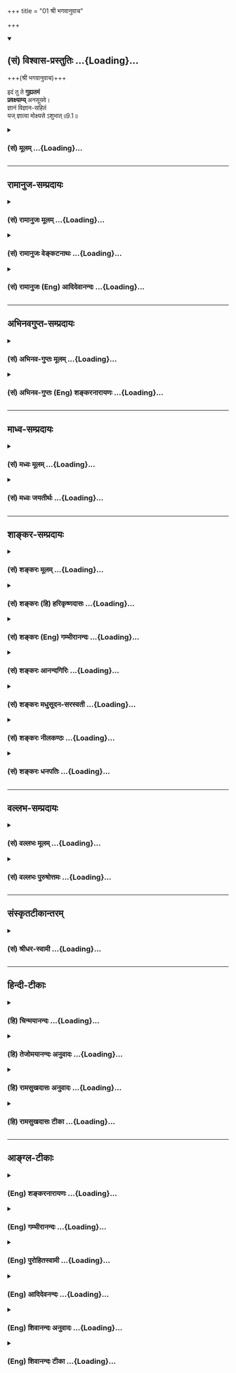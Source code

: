 +++
title = "01 श्री भगवानुवाच"

+++
<div class="js_include" newlevelforh1="2" title="(सं) विश्वास-प्रस्तुतिः" unfilled url="/purANam_vaiShNavam/mahAbhAratam/06-bhIShma-parva/03-bhagavad-gItA-parva/saMskRtam/vishvAsa-prastutiH/09_rAja-vidyA-rAja-guhy/01_shrI_bhagavAnuvAc.md">
<details open><summary><h2>(सं) विश्वास-प्रस्तुतिः ...{Loading}...</h2></summary>

+++(श्री भगवानुवाच)+++

इदं तु ते **गुह्यतमं**  
**प्रवक्ष्याम्य्** अनसूयवे।  
ज्ञानं विज्ञान-सहितं  
यज् ज्ञात्वा मोक्ष्यसे ऽशुभात्॥9.1॥
</details>
</div>
<div class="js_include collapsed" newlevelforh1="3" title="(सं) मूलम्" unfilled url="/purANam_vaiShNavam/mahAbhAratam/06-bhIShma-parva/03-bhagavad-gItA-parva/saMskRtam/mUlam/09_rAja-vidyA-rAja-guhy/01_shrI_bhagavAnuvAc.md">
<details><summary><h3>(सं) मूलम् ...{Loading}...</h3></summary>

श्री भगवानुवाच  
इदं तु ते गुह्यतमं प्रवक्ष्याम्यनसूयवे।  
ज्ञानं विज्ञानसहितं यज्ज्ञात्वा मोक्ष्यसेऽशुभात्।।9.1।।
</details>
</div>


_________________
## रामानुज-सम्प्रदायः
<div class="js_include collapsed" newlevelforh1="3" title="(सं) रामानुजः मूलम्" unfilled url="/purANam_vaiShNavam/mahAbhAratam/06-bhIShma-parva/03-bhagavad-gItA-parva/saMskRtam/rAmAnujaH/mUlam/09_rAja-vidyA-rAja-guhy/01_shrI_bhagavAnuvAc.md">
<details><summary><h3>(सं) रामानुजः मूलम् ...{Loading}...</h3></summary>


उपासकभेदनिबन्धना विशेषाः प्रतिपादिताः । इदानीम् उपास्यस्य परमपुरुषस्य माहात्म्यम्, ज्ञानिनां विशेषं च विशोध्य भक्तिरूपस्योपासनस्य स्वरूपम् उच्यते ।  

।।9.1।। श्री भगवानुवाच -- **इदं तु ते गुह्यतमं** भक्तिरूपम् उपासनाख्यं
ज्ञानं विज्ञानसहितम् उपासनगतिविशेषज्ञानसहितम् **अनसूयवे ते
प्रवक्ष्यामि।** मद्विषयं सकलेतरविसजातीयम् अपरिमितप्रकारं माहात्म्यं
श्रुत्वा एवम् एव संभवति इति मन्वानाय ते प्रवक्ष्यामि इत्यर्थः। यद्
ज्ञानम् अनुष्ठानपर्यन्तं **ज्ञात्वा** मत्प्राप्तिविरोधिनः सर्वस्माद्
**अशुभात्** **मोक्ष्यसे।**

</details>
</div>
<div class="js_include collapsed" newlevelforh1="3" title="(सं) रामानुजः वेङ्कटनाथः" unfilled url="/purANam_vaiShNavam/mahAbhAratam/06-bhIShma-parva/03-bhagavad-gItA-parva/saMskRtam/rAmAnujaH/venkaTanAthaH/09_rAja-vidyA-rAja-guhy/01_shrI_bhagavAnuvAc.md">
<details><summary><h3>(सं) रामानुजः वेङ्कटनाथः ...{Loading}...</h3></summary>

  
  
।।9.1।। स्वमाहात्म्यं मनुष्यत्वे परत्वं च महात्मनाम्। विशेषो नवमे योगो
भक्तिरूपः प्रकीर्तितः \[गी.सं.13\] इति सङ्ग्रहश्लोकमपि
व्याकुर्वंस्तदनुसारेणाष्टमनवमयोः सङ्गतिं च दर्शयति -- उपासकेत्यादिना।
विशेषाः ज्ञातव्योपादेयभेदाः। परमपुरुषमाहात्म्यस्य ज्ञानिनां विशेषस्य च
प्रागेव प्रकृतत्वात्तत्प्रभावविशोधनमत्रोपासनतत्फलानुप्रविष्टतया क्रियते
अध्यायप्रधानार्थस्तूपासनस्वरूपनिष्कर्षप्रधानार्थत्वेन
इत्यभिप्रायेणविशोध्येति विच्छिद्य;भक्तिरूपस्येत्यादि पृथगुक्तम्।
भजनोपासनशब्दयोरस्मिन्नेवाध्याये प्रकरणान्तरेषु च समानविषयतयैव
प्रयोगवशाच्छ्रुतिसिद्धोपासनस्यैवात्र भक्तिशब्देन विशेषणं
कृतमित्यभिप्रायेणभक्तिरूपस्योपासनस्येत्युक्तम्। अत्रइदं तु ते गुह्यतमम्
इति ज्ञानस्योपक्रान्तत्वात्;मन्मना भव \[9।34\] इति चोपसंह्रियमाणत्वात्;
मध्ये च बहुशो भजनस्यैवाभ्यस्यमानत्वात्;
प्रत्यक्षरूपत्वनिरतिशयप्रियत्वकीर्तनीययतननमस्काररूपत्वादीनां चापूर्वाणां
भक्तिस्वरूपानुप्रवेशिनां प्रकाराणां प्रतिपाद्यमानत्वात्; स्वरूपतः
साध्यतया निरतिशयफलप्रतिपादनात्;राजविद्या इत्यादिना
प्रशंसारूपार्थवाददर्शनाच्चात्रोपक्रमोपसंहारादितात्पर्यलिङ्गैः
भक्तिस्वरूपनिष्कर्षेऽध्यायस्य तात्पर्यम् तदन्विततयाऽन्यदत्रोच्यत
इत्यभिप्रायः। इदं तु ते इत्यत्र वक्ष्यमाणमेव बुद्धिस्थतयाइदम् इति
निर्दिष्टम्। एष तु वा अतिवदति \[छां.उ.7।16।1\] इति प्राणविदपेक्षया
सत्यविदोऽधिकत्ववत्; तुशब्देन कर्मयोगज्ञानयोगाभ्यामप्यस्याधिक्यं
विवक्षितम्। तयोर्हि गुह्यत्वं; गुह्यतरत्वं च। इदं तु गुह्यतमम्। इदं च
शूश्रूषातिशयोत्थापनार्थं; गोपनाधिक्यशिक्षणार्थं चोक्तम्।  
  
उपबृंहणीयवेदान्तवाक्येष्विवात्रापि ज्ञानशब्दस्य
वक्ष्यमाणविशेषपर्यवसानप्रदर्शनायभक्तिरूपमुपासनाख्यमित्युक्तम्। उपासनगतविशेषज्ञानसहितमिति
पूर्वोक्तविज्ञानादत्रत्यविज्ञानस्य भेदः तद्ध्युपास्यादिविशेषज्ञानम्;
उपासनगतविशेषः; उपासनप्रकारः। प्रस्तुतौपयिकमनसूयुत्वप्रकारं
दर्शयतिमद्विषयमिति। गुणेषु दोषाविष्करणचित्तवृत्तिविशेषो ह्यसूया
तद्विपर्ययश्च गुणेषु गुणाध्यवसाय एव हीति भावः।
एतेनोपदेशयोग्यायोग्यविभागेन शिष्यशिक्षणं कृतम्। स्मरन्ति च विद्याया
वचनम्असूयकाय मां मादाः \[मनुः2।114\] इत्यादि। वक्ष्यति चइदं ते नातपस्काय
इत्यारभ्यन च मां योऽभ्यसूयति \[18।67\] इति। प्रवक्ष्यामि कृत्स्नं लघु
व्यक्तं च वक्ष्यामीत्यर्थः। यज्ज्ज्ञानमनुष्ठानपर्यन्तं ज्ञात्वेति
नह्यनुष्ठेयज्ञानमात्रादनुष्ठानफलम् अत उपासनस्वरूपं ज्ञात्वा
तदनुष्ठानद्वारा मोक्ष्यस इत्युच्यत इति भावः। कर्मादिभिर्हि
भक्त्युत्पत्त्यादिविरोधिपापनिरसनम् भक्त्या तु
भगवत्प्राप्तिविरोधिसमस्तपापनिरसनं हि प्रमाणसिद्धमित्यभिप्रायेण --
मत्प्राप्तिविरोधिनः सर्वस्मादशुभादित्युक्तम्। अशुभशब्दस्यात्र
स्वर्गाद्यपरपर्यायव्यामोहननिरयहेतुभूतपुण्यशब्दाभिलप्यपापविषयत्वमपिसर्वस्मादित्यनेन
विवक्षितम्।  
  

</details>
</div>
<div class="js_include collapsed" newlevelforh1="3" title="(सं) रामानुजः (Eng) आदिदेवानन्दः" unfilled url="/purANam_vaiShNavam/mahAbhAratam/06-bhIShma-parva/03-bhagavad-gItA-parva/saMskRtam/rAmAnujaH/english/AdidevAnandaH/09_rAja-vidyA-rAja-guhy/01_shrI_bhagavAnuvAc.md">
<details><summary><h3>(सं) रामानुजः (Eng) आदिदेवानन्दः ...{Loading}...</h3></summary>

9.1 The Lord said I will declare to you, who does not cavil, this most
mysterious knowledge called Upasana, which is of the nature of Bhakti,
together with special knowledge, namely, the distinguishing knowledge of
how it differs from other meditations. The import is this: You have
heard of My eminence, which is distinct in kind from all other forms of
greatness and is unlimited in its modes. You must have been convinced
that it can be so only and not otherwise. To you whose mind is thus
prepared, I shall declare that knowledge by aciring which, and making
which your way of life, you will be emancipated from all evil that
hinders you from attaining Me.

</details>
</div>


_________________
## अभिनवगुप्त-सम्प्रदायः
<div class="js_include collapsed" newlevelforh1="3" title="(सं) अभिनव-गुप्तः मूलम्" unfilled url="/purANam_vaiShNavam/mahAbhAratam/06-bhIShma-parva/03-bhagavad-gItA-parva/saMskRtam/abhinava-guptaH/mUlam/09_rAja-vidyA-rAja-guhy/01_shrI_bhagavAnuvAc.md">
<details><summary><h3>(सं) अभिनव-गुप्तः मूलम् ...{Loading}...</h3></summary>

।।9.1।। इदमिति। अनसूयत्वं ज्ञानसंक्रान्तौ कारणं मुख्यम्। ज्ञानविज्ञाने
प्राग्वत्।

</details>
</div>
<div class="js_include collapsed" newlevelforh1="3" title="(सं) अभिनव-गुप्तः (Eng) शङ्करनारायणः" unfilled url="/purANam_vaiShNavam/mahAbhAratam/06-bhIShma-parva/03-bhagavad-gItA-parva/saMskRtam/abhinava-guptaH/english/shankaranArAyaNaH/09_rAja-vidyA-rAja-guhy/01_shrI_bhagavAnuvAc.md">
<details><summary><h3>(सं) अभिनव-गुप्तः (Eng) शङ्करनारायणः ...{Loading}...</h3></summary>

9.1 Idam etc. Not to entertain displeasure is an important reisite for
communicating knowledge. The words Jnana and Vijnana \[mean respectively
'knowledge' and 'action'\] as above.

</details>
</div>


_________________
## माध्व-सम्प्रदायः
<div class="js_include collapsed" newlevelforh1="3" title="(सं) मध्वः मूलम्" unfilled url="/purANam_vaiShNavam/mahAbhAratam/06-bhIShma-parva/03-bhagavad-gItA-parva/saMskRtam/madhvaH/mUlam/09_rAja-vidyA-rAja-guhy/01_shrI_bhagavAnuvAc.md">
<details><summary><h3>(सं) मध्वः मूलम् ...{Loading}...</h3></summary>

।।9.1।। श्रीरङ्गनाथाय नमः। म्। सप्तमाध्यायोक्तं स्पष्टयत्यस्मिन्नध्याये।

</details>
</div>
<div class="js_include collapsed" newlevelforh1="3" title="(सं) मध्वः जयतीर्थः" unfilled url="/purANam_vaiShNavam/mahAbhAratam/06-bhIShma-parva/03-bhagavad-gItA-parva/saMskRtam/madhvaH/jayatIrthaH/09_rAja-vidyA-rAja-guhy/01_shrI_bhagavAnuvAc.md">
<details><summary><h3>(सं) मध्वः जयतीर्थः ...{Loading}...</h3></summary>

।।9.1।। पूर्वसङ्गतत्वेनाध्यायार्थमाह -- **सप्तमे**ति। भगवन्माहात्म्यमिति
शेषः। पदार्थज्ञानपूर्वकं वाक्यार्थज्ञानमिति सप्तमोक्तपदार्थानष्टमे
व्याख्याय नवमे तद्वाक्यार्थं स्पष्टीकरोतीत्यर्थः।

</details>
</div>


_________________
## शाङ्कर-सम्प्रदायः
<div class="js_include collapsed" newlevelforh1="3" title="(सं) शङ्करः मूलम्" unfilled url="/purANam_vaiShNavam/mahAbhAratam/06-bhIShma-parva/03-bhagavad-gItA-parva/saMskRtam/shankaraH/mUlam/09_rAja-vidyA-rAja-guhy/01_shrI_bhagavAnuvAc.md">
<details><summary><h3>(सं) शङ्करः मूलम् ...{Loading}...</h3></summary>

अष्टमे नाडीद्वारेण धारणायोगः सगुणः उक्तः । तस्य च फलम् अग्न्यर्चिरादिक्रमेण कालान्तरे ब्रह्मप्राप्तिलक्षणमेव अनावृत्तिरूपं निर्दिष्टम् । तत्र ‘अनेनैव प्रकारेण मोक्षप्राप्तिफलम् अधिगम्यते, न अन्यथा’ इति तदाशङ्काव्याविवर्तयिषया श्रीभगवान् उवाच —

।।9.1।। -- **इदं** ब्रह्मज्ञानं वक्ष्यमाणम् उक्तं च पूर्वषु अध्यायेषु;
तत् बुद्धौ संनिधीकृत्य इदम् इत्याह। **तु**शब्दो विशेषनिर्धारणार्थः।
इदमेव तु सम्यग्ज्ञानं साक्षात् मोक्षप्राप्तिसाधनम् वासुदेवः सर्वमिति
आत्मैवेदं सर्वम् (बृ0 उ₀ 2।4।6) एकमेवाद्वितीयम् (छा0 उ₀ 6।2।1)
इत्यादिश्रुतिस्मृतिभ्यः नान्यत्; अथ ते येऽन्यथातो विदुः अन्यराजानः ते
क्षय्यलोका भवन्ति इत्यादिश्रुतिभ्यश्च। **ते** तुभ्यं **गुह्यतमं**
गोप्यतमं **प्रवक्ष्यामि** कथयिष्यामि **अनसूयवे** असूयारहिताय। किं तत्
**ज्ञानम्।** किंविशिष्टम् **विज्ञानसहितम्** अनुभवयुक्तम्; **यत्
ज्ञात्वा** प्राप्य **मोक्ष्यसे अशुभात्** संसारबन्धनात्।। त़ञ्च --,

</details>
</div>
<div class="js_include collapsed" newlevelforh1="3" title="(सं) शङ्करः (हि) हरिकृष्णदासः" unfilled url="/purANam_vaiShNavam/mahAbhAratam/06-bhIShma-parva/03-bhagavad-gItA-parva/saMskRtam/shankaraH/hindI/harikRShNadAsaH/09_rAja-vidyA-rAja-guhy/01_shrI_bhagavAnuvAc.md">
<details><summary><h3>(सं) शङ्करः (हि) हरिकृष्णदासः ...{Loading}...</h3></summary>

।।9.1।। वहाँ (यह शङ्का होती है कि ) क्या इस प्रकार साधन करनेसे ही
मोक्षप्राप्तिरूप फल मिलता है अन्य किसी प्रकारसे नहीं मिलता इस शङ्काको
निवृत्त करनेकी इच्छासे श्रीभगवान् बोले --, जो ब्रह्मज्ञान आगे कहा जायगा
और जो कि पूर्वके अध्यायोंमें भी कहा जा चुका है; उसको बुद्धिके सामने रखकर
यहाँ इदम् शब्दका प्रयोग किया है। तु शब्द अन्यान्य ज्ञानोंसे इसे अलग करके
विशेषतासे लक्ष्य करानेके लिये है। यही यथार्थ ज्ञान साक्षात्
मोक्षप्राप्तिका साधन है। जो कि सब कुछ वासुदेव ही है आत्मा ही यह समस्त
जगत् है ब्रह्म अद्वितीय एक ही है इत्यादि श्रुतिस्मृतियोंसे दिखलाया गया
है; ( इसके अतिरिक्त ) और कोई ( मोक्षका साधन ) नहीं है। जो इससे विपरीत
जानते हैं वे अपनेसे भिन्न अपना स्वामी माननेवाले मनुष्य विनाशशील लोकोंको
प्राप्त होते हैं इत्यादि श्रुतियोंसे भी यही सिद्ध होता है। तुझ असूयारहित
भक्तसे मैं यह अति गोपनीय विषय कहूँगा। वह क्या है ज्ञान। कैसा ज्ञान
विज्ञानसहित अर्थात् अनुभवसहित ज्ञान। जिस ज्ञानको जानकर अर्थात् पाकर तू
संसाररूप बन्धनसे मुक्त हो जायगा।

</details>
</div>
<div class="js_include collapsed" newlevelforh1="3" title="(सं) शङ्करः (Eng) गम्भीरानन्दः" unfilled url="/purANam_vaiShNavam/mahAbhAratam/06-bhIShma-parva/03-bhagavad-gItA-parva/saMskRtam/shankaraH/english/gambhIrAnandaH/09_rAja-vidyA-rAja-guhy/01_shrI_bhagavAnuvAc.md">
<details><summary><h3>(सं) शङ्करः (Eng) गम्भीरानन्दः ...{Loading}...</h3></summary>

9.1 Te, to you; anasuyave, who are not given to cavilling, who are free
from carping; pravaksyami, I shall speak of; idam, this. The Lord
uttered the word 'this' by bearing in mind as an immediately present
fact the knowledge of Brahman that will be and was spoken of in the
earlier chapters. The word tu (however) is used for pointing out a
distinction \[The distinction of Knowledge from meditation that was
being discussed.\]. (I shall speak) of this itself-what is that;-(it is)
guhyatamam, the highest secret; and is jnanam, Knowledge, complete
Knowledge-nothing else-, the direct means to Liberation, as stated in
the Upanisads and the Smrtis, 'Vasudeva is all' (7.19), 'the Self verily
is all this' (Ch. 7.25.2), 'One only, without a second' (op. cit.
6.2.1), etc., and also as stated in such Upanisadic texts as, 'On the
other hand, those who understand otherwise than this come under a
different ruler, and belong to the worlds that are subject to decay'
(op. cit. 7.25.2). (Knowledge) of what kind; It is vijnana-sahitam,
combined with experience; jnatva, by realizing, by attaining; yat, which
Knowledge; moksyase, you shall be free; asubhat, from evil, from worldly
bondage.

</details>
</div>
<div class="js_include collapsed" newlevelforh1="3" title="(सं) शङ्करः आनन्दगिरिः" unfilled url="/purANam_vaiShNavam/mahAbhAratam/06-bhIShma-parva/03-bhagavad-gItA-parva/saMskRtam/shankaraH/AnandagiriH/09_rAja-vidyA-rAja-guhy/01_shrI_bhagavAnuvAc.md">
<details><summary><h3>(सं) शङ्करः आनन्दगिरिः ...{Loading}...</h3></summary>

।।9.1।। अतीतेनागामिनोऽध्यायस्यागतार्थत्वं वक्तुं वृत्तमनुवदति -- **अष्टम
इति।** नाडी सुषुम्नाख्या। धारणाख्येनाङ्गेन युक्तो योगो धारणायोगः। सगुणः
सर्वद्वारसंयमनादिगुणस्तेन सहित इत्यर्थः।
तत्फलोक्त्यर्थमनन्तराध्यायारम्भमाशङ्क्याह -- **तस्य चेति।**
अग्निरर्चिरित्यादिनोपलक्षितेन क्रमवता देवयानेन पक्षेति यावत्।
ज्ञानानन्तरमेव यथोक्तफललाभादलमनेन मार्गेणेत्याशङ्क्याह -- **कालान्तर
इति।** अर्चिरादिमार्गेण ब्रह्मप्राप्तौ मुक्तेर्मार्गायत्तत्वात् न तस्य
इत्यादिश्रुतिविरोधः स्यादित्याशयेन शङ्क्यते -- **तत्रेति।** वृत्तोऽर्थः
सप्तम्यर्थः। उक्ताशङ्कानिवृत्त्यर्थमनन्तराध्यायमुत्थापयति --
**तदाशङ्केति।** संप्रयुक्तत्वेनापरोक्षत्वाभावेऽपि
पूर्वोत्तरग्रन्थालोचनया बुद्धिसंनिधानादिदंशब्देन ब्रह्मज्ञानं
गृहीतमित्याह -- **तद्बुद्धाविति।** प्रकृताज्ञानाज्ज्ञानस्य
वैशिष्ट्यावद्योती तुशब्द इत्याह -- **तुशब्द इति।** निपातार्थमेव स्फुटयति
-- **इदमेवेति।** तस्मिन्नर्थे संवादकत्वेन श्रुतिस्मृती दर्शयति --
**वासुदेव इति।** अद्वैतज्ञानवद्द्वैतज्ञानमपि
केषांचिन्मोक्षहेतुरित्याशङ्क्याह -- **नान्यदिति।** द्वैतज्ञानं मोक्षाय न
क्षममित्यत्र श्रुतिमुदाहरति -- **अथेति।**
अविद्याप्रकरणोपक्रमार्थोऽथशब्दः। अतोऽद्वैतादन्यथा। भिन्नत्वेनेत्यर्थः।
विदुस्तत्त्वमिति शेषः। द्वैतस्य दुर्निरूपत्वेन कल्पितत्वात्तज्ज्ञानं
रज्जुसर्पादिज्ञानतुल्यत्वान्न क्षेमप्राप्तिहेतुरिति चकारार्थः। असूया
गुणेषु दोषाविष्करणं तद्रहिताय। ज्ञानाधिकृतायेत्यर्थः। ज्ञानं
ब्रह्मचैतन्यं तद्विषयं वा प्रमाणज्ञानं तस्य तेनैव
विशेषितत्वानुपपत्तिमाशङ्क्य व्याकरोति -- **अनुभवेति।** विज्ञानमनुभवः
साक्षात्कारस्तेन सहितमित्यर्थः। उक्तज्ञानं प्राप्तस्य किं
स्यादित्याशङ्क्याह -- **यज्ज्ञानमिति।**

</details>
</div>
<div class="js_include collapsed" newlevelforh1="3" title="(सं) शङ्करः मधुसूदन-सरस्वती" unfilled url="/purANam_vaiShNavam/mahAbhAratam/06-bhIShma-parva/03-bhagavad-gItA-parva/saMskRtam/shankaraH/madhusUdana-sarasvatI/09_rAja-vidyA-rAja-guhy/01_shrI_bhagavAnuvAc.md">
<details><summary><h3>(सं) शङ्करः मधुसूदन-सरस्वती ...{Loading}...</h3></summary>

।।9.1।।**,मामक्षरं यः परमक्षरं हि परोपदेशेन चिदक्षरेण। ,चकार
विभ्रान्त्यपनोदविद्यस्तं काशिराजं गुरुराजमीडे।। पूर्वाध्याये
मूर्धन्यनाडीद्वारकेण हृदयकण्ठभ्रूमध्यादिधारणासहितेन
सर्वेन्द्रियद्वारसंयमगुणकेन योगेन
स्वेच्छयोत्क्रान्तप्राणस्यार्चिरादिमार्गेण ब्रह्मलोकं प्रयातस्य तत्र
सम्यग्ज्ञानोदयेन कल्पान्ते परब्रह्मप्राप्तिलक्षणा
क्रममुक्तिर्व्याख्याता। तत्र चानेनैव प्रकारेण मुक्तिर्लभ्यते
नान्यथेत्याशङ्क्यअनन्यचेताः सततं यो मां स्मरति नित्यशः। तस्याहं सुलभः
इत्यादिना भगवत्तत्त्वविज्ञानात्साक्षान्मोक्षप्राप्तिरभिहिता। तत्र
चानन्या भक्तिरसाधारणो हेतुरित्युक्तंपुरुषः स परः पार्थ भक्त्या
लभ्यस्त्वनन्यया इति। तत्र
पूर्वोक्तयोगधारणापूर्वकप्राणोत्क्रमणार्चिरादिमार्गगमनकालविलम्बादिक्लेशमन्तरेणैव
साक्षान्मोक्षप्राप्तये भगवत्तत्त्वस्य तद्भक्तेश्च विस्तरेण ज्ञापनाय
नवमोऽध्याय आरभ्यते। अष्टमे ध्येयब्रह्मनिरूपणेन तद्ध्याननिष्ठस्य
गतिरुक्ता; नवमे तु ज्ञेयब्रह्मनिरूपणेन ज्ञाननिष्ठस्य गतिरुच्यत इति
संक्षेपः। तत्र वक्ष्यमाणज्ञानस्तुत्यर्थास्त्रीञ् श्लोकान् श्रीभगवानुवाच
-- इदं त्वित्यादिना। इदं प्राग्बहुधोक्तमग्रे च वक्ष्यमाणमधुनोच्यमानं
ज्ञानं शब्दप्रमाणकं ब्रह्मतत्त्वविषयकं ते तुभ्यं प्रवक्ष्यामि। तुशब्दः
पूर्वाध्यायोक्ताद्ध्यानाज्ज्ञानस्य वैलक्षण्यमाह। इदमेव सम्यग्ज्ञानं
साक्षान्मोक्षप्राप्तिसाधनं नतु ध्यानं तस्याज्ञानानिवर्तकत्वात्।
तत्त्वन्तःकरणशुद्धिद्वारेदमेव ज्ञानं संपाद्य क्रमेण मोक्षं
जनयतीत्युक्तम्। कीदृशं ज्ञानम्। गुह्यतमं गोपनीयतम्। अतिरहस्यत्वात्। यतो
विज्ञानसहितं ब्रह्मानुभवपर्यन्तं ईदृशमतिरहस्यमप्यहं
शिष्यगुणाधिक्याद्वक्ष्यामि ते तुभ्यं अनसूयवे। असूया गुणेषु
दोषदृष्टिस्तदाविष्करणादिफला सर्वदायमात्मैश्वर्यख्यापनेनात्मानं प्रशंसति
मत्पुरस्तादित्येवंरूपा तद्रहिताय। अनेनार्जवसंयमावपि शिष्यगुणौ
व्याख्यातौ। पुनः कीदृशं ज्ञानम्। यज्ज्ञात्वा प्राप्य मोक्ष्यसे सद्य एव
संसारबन्धनादशुभात्सर्वदुःखहेतोः।**

</details>
</div>
<div class="js_include collapsed" newlevelforh1="3" title="(सं) शङ्करः नीलकण्ठः" unfilled url="/purANam_vaiShNavam/mahAbhAratam/06-bhIShma-parva/03-bhagavad-gItA-parva/saMskRtam/shankaraH/nIlakaNThaH/09_rAja-vidyA-rAja-guhy/01_shrI_bhagavAnuvAc.md">
<details><summary><h3>(सं) शङ्करः नीलकण्ठः ...{Loading}...</h3></summary>

।।9.1।। पूर्वाध्याये किंतद्ब्रह्मेत्यादिसप्तप्रश्न्यां अक्षरं ब्रह्म
परममित्यादिना संक्षिप्य व्याख्यातायां तज्ज्ञानस्य
पृथक्प्रयोजनाकाङ्क्षायां कर्मविद आधिभौतिकं धूमादिमार्गप्राप्यं स्थानमिति
निरूपणेन प्राप्यप्रापकादिविभागो दर्शितः। तेन कर्माधिभूते व्याख्याते। तथा
सूत्रान्तर्यामिणोरुपासकस्यार्चिरादिमार्गेण
क्रममुक्तिस्थानप्राप्तिरित्युक्तं तेनाधिदैवाधियज्ञौ व्याख्यातौ।
ओमित्येकाक्षरमित्यादिना अन्तकाले कथं ज्ञेयोऽसीत्यस्योत्तरं व्याख्यातम्।
तदेवं ध्येयब्रह्मविद्या साङ्गा निरूपिता; परिशिष्टमाद्यं ज्ञेयब्रह्मविषयं
प्रश्नद्वयं किं तद्ब्रह्म किमध्यात्ममिति तद्विवरणाय नवमोऽध्याय आरभ्यते।
न केवलमर्चिरादिगतिप्राप्या कालान्तर एव मुक्तिरस्ति किंत्विहैव
सद्योमुक्तिरस्तीति विशेषं वक्तुं श्रीभगवानुवाच -- **इदं तु ते इति।** इदं
वक्ष्यमाणं तु पूर्वस्माद्ध्येयाद्विलक्षणं ज्ञेयं ते तुभ्यं
गुह्यतममतिगोप्यं प्रवक्ष्यामि। अनसूयवे असूया गुणेषु दोषाविष्करणं
तद्रहिताय। ज्ञानं ज्ञप्तिमात्रस्वरूपं ब्रह्म। विज्ञानेनानुभवेन सहितं नतु
केवलं पारोक्ष्येण। यज्ज्ञानं ज्ञात्वा साक्षात्कृत्य
अशुभात्संसारान्मोक्ष्यसे। अत्र यत्सप्तमादौज्ञानं तेऽहं सविज्ञानमिदं
वक्ष्याम्यशेषतः इति प्रतिज्ञातं; यस्य च विज्ञानाय
शाखाचन्द्रन्यायेनोपलक्षणीभूतं जगत्कारणं ब्रह्म तत्रैव निरूपितम्;
यद्विज्ञानेऽधिकारसंपत्त्यर्थं तस्यैव सगुणस्योपासनमुक्तं तदिह
सर्वशेषीभूतं ब्रह्म वक्तव्यमिति तथैव प्रतिजानीते
वचनमात्रेणैवात्रापरोक्षं ज्ञानं जायत इति। तच्च तत्रैव व्युत्पादितं न
विस्मर्तव्यम्।

</details>
</div>
<div class="js_include collapsed" newlevelforh1="3" title="(सं) शङ्करः धनपतिः" unfilled url="/purANam_vaiShNavam/mahAbhAratam/06-bhIShma-parva/03-bhagavad-gItA-parva/saMskRtam/shankaraH/dhanapatiH/09_rAja-vidyA-rAja-guhy/01_shrI_bhagavAnuvAc.md">
<details><summary><h3>(सं) शङ्करः धनपतिः ...{Loading}...</h3></summary>

।।9.1।। अष्टमे देवयानमार्गेणापुनरावृत्तिं मोक्षं गच्छन्तीत्युक्तम्; तत्र
तेनैव प्रकारेण मोक्षाप्राप्तिर्नान्यथेति शङ्कामपनुदन् श्रीभगवानुवाच --
इदमिति। पूर्वोक्तेष्वध्यायेषूक्तं वक्ष्यमाणं च ब्रह्मज्ञानं बुद्धौ
संनिधीकृत्येदमित्युक्तम्। तुशब्दो ध्यानाज्ज्ञानस्य वैलक्षण्यद्योदनार्थः।
ज्ञानस्य सविज्ञानस्य साक्षान्मोक्षासाधनत्वात्। इदं तु ते ज्ञानं
प्रवक्ष्यामीति संबन्धः। तच्च प्रत्यगभिन्नपरमात्मज्ञानंवासुदेवः सर्वमिति;
आत्मैवेदं सर्व; अहं ब्रह्मास्मि; सर्व खल्विदं ब्रह्म; एकमेवाद्वितीयं;
नेहनानास्ति किंचन; मृत्योः स मृत्युमाप्नोति य इह नानेव पश्यति
इत्यादिश्रुतस्मिमृत्युक्तं विज्ञानेनामुभवेन सहितं युक्तं गुह्यतमम्।
अयमर्थःधर्मज्ञानं हि गुह्यम्; उपास्यज्ञानं गह्यतरम्; अखण्डार्थज्ञानं
गुह्यतममतिगोप्यम्। ननु गुह्यतमं किमर्थै वदसीति चेत्तवानसूयागुणेन वशीकृतो
वक्ष्यामीत्याह -- अनसूयव इति। गुणेषु दोषाविष्करणमसूया।
साक्षान्मोक्षसाधनं परमात्मज्ञानं तु तत्तल्लोकविषयभोगविरोधीति
परमरुपुषार्थसाधने तत्त्वज्ञाने दोषदृष्टिस्तद्रहिताय
सर्वदायमात्मैश्वर्यख्यापनेनात्मानं प्रशंसति मत्पुरस्तादित्येवंरुपासूयेति
वाभ्यसूयति आत्मप्रशंसादिदोषाध्योरोपणेन ईश्वरत्वमजानन्न सहते इति
भाष्यात्। यज्ज्ञानमुक्तविशेषणविशुष्टं ज्ञात्वा लब्ध्वा
अशुभात्संकारबन्धनान्मोक्ष्यसे। मुक्तो भविष्यसीत्यर्थः। यत्तु इदं
वक्ष्यमाणं तु पूर्वस्मात् ध्येयाद्विलक्षणं ज्ञेयं ज्ञानं
ज्ञप्तिमात्रस्वरुपं ब्रह्म विज्ञानेनानुभवेन सहितं नतु केवलं पारोक्ष्येण
यज्ज्ञानं ज्ञात्वा साक्षात्कृत्येत्यादि तदुपेक्ष्यम्।
विज्ञानसहितंराजविद्या राजगुह्यंअश्रद्दधानाः पुरुषा धर्मस्यास्य परंतप इति
मूलेन इदं ब्रह्मज्ञानं विद्यानां राजा दीप्त्यतिशयवत्त्वाद्दीप्यते
हीयमपतिश्येन ब्रह्मविद्या। आत्मज्ञानस्य धर्मस्यास्येति तद्भाष्येण च
विरोधस्य स्पष्टत्वादिति दिक्।

</details>
</div>


_________________
## वल्लभ-सम्प्रदायः
<div class="js_include collapsed" newlevelforh1="3" title="(सं) वल्लभः मूलम्" unfilled url="/purANam_vaiShNavam/mahAbhAratam/06-bhIShma-parva/03-bhagavad-gItA-parva/saMskRtam/vallabhaH/mUlam/09_rAja-vidyA-rAja-guhy/01_shrI_bhagavAnuvAc.md">
<details><summary><h3>(सं) वल्लभः मूलम् ...{Loading}...</h3></summary>

।।9.1।। नवमे स्वाक्षरैश्वर्यज्ञानं सद्भक्तिगर्भितम्। प्राह विज्ञानसहितं
महापतितपावनः।।1।। एवं तावत्पूर्वत्र स्वमहिमानं सर्वोत्तममुक्त्वा स्वस्य
योगनिष्पन्नज्ञानिभक्त्यैकलभ्यत्वं सूचितं इदानीं
स्वाक्षरैश्वर्यमहिमज्ञानद्वारा स्वभक्तेरसाधारणमाहात्म्यं महापतितपावनत्वं
प्रदर्शयिष्यन् श्रीभगवानुवाच इदं त्विति। तुः पूर्वव्यावृत्त्यर्थः। तत्तु
गुह्यं चतुर्विधोपासकभेदनिबन्धनविशेषरूपं; इदं तु गुह्यतमं
भजनीयभक्तिमाहात्म्यनिबन्धनरूपमिति ते तुभ्यं अनसूयवे पुनः पुनः
सकलेतरविजातीयं मद्विषयकमपरिमितगुणमाहात्म्यं श्रुत्वैवमेव सम्भवतीति
मन्वानाय ज्ञानं स्वमाहात्म्यविषयकं विज्ञानं भक्तिगतविशेषज्ञानसहितं
प्रकर्षेण वक्ष्यामि यत् ज्ञात्वाऽशुभान्मोहान्मोक्ष्यसे।

</details>
</div>
<div class="js_include collapsed" newlevelforh1="3" title="(सं) वल्लभः पुरुषोत्तमः" unfilled url="/purANam_vaiShNavam/mahAbhAratam/06-bhIShma-parva/03-bhagavad-gItA-parva/saMskRtam/vallabhaH/puruShottamaH/09_rAja-vidyA-rAja-guhy/01_shrI_bhagavAnuvAc.md">
<details><summary><h3>(सं) वल्लभः पुरुषोत्तमः ...{Loading}...</h3></summary>

  
  
।।9.1।। प्रोवाच कृष्णः कृपया नवमे पाण्डवं प्रति। राजविद्या राजगुह्यं योगं
स्वैश्वर्यबोधकम्।।1।। एवं पूर्वाध्याये स्वस्वरूपं भक्त्यैकलभ्यमुक्त्वा
भक्तिस्वरूपज्ञानमाह कृष्णः कृपया -- इदं त्विति। इदं तु गुह्यतममत्यन्तं
गुप्तं भगवद्विषयकभक्त्यात्मकं ज्ञानं विज्ञानसहितमनुभवसहितं
भक्तिप्रतिफलनरूपं अनसूयवे
प्रतिक्षणमुत्तरोत्तरमतिकाठिन्यभक्त्यैकलभ्यस्वरूपकथनेऽपि
दोषरहितश्रवणैकपरचित्ताय ते तुभ्यं प्रवक्ष्यामि; प्रकर्षेण
स्वरूपज्ञानसहितं कथयिष्यामीत्यर्थः। यज्ज्ञात्वा यत्स्वरूपं ज्ञात्वा
अशुभात् स्वरूपाज्ञानात्मकसंसारात् मोहाद्वा मोक्ष्यसे; मुक्तो
भविष्यसीत्यर्थः। तुशब्देन सर्वेषामकथनीयत्वं ज्ञापितम्। ते इति कथनेन
कृपया वक्ष्यामीति व्यञ्जितम्।  
  

</details>
</div>


_________________
## संस्कृतटीकान्तरम्
<div class="js_include collapsed" newlevelforh1="3" title="(सं) श्रीधर-स्वामी" unfilled url="/purANam_vaiShNavam/mahAbhAratam/06-bhIShma-parva/03-bhagavad-gItA-parva/saMskRtam/shrIdhara-svAmI/09_rAja-vidyA-rAja-guhy/01_shrI_bhagavAnuvAc.md">
<details><summary><h3>(सं) श्रीधर-स्वामी ...{Loading}...</h3></summary>

।।9.1।। परेशः प्राप्यते शुद्धभक्त्येति स्थितमष्टमे। नवमे तु
तदैश्वर्यमत्याश्चर्यं प्रपञ्च्यते।।1।।  
  
एवं तावत्सप्तमाष्टमयोः स्वीयं पारमेश्वरं तत्त्वं भक्त्यैव सुलभं
नान्यथेत्युक्त्वेदानीमचिन्त्यं स्वकीयमैश्वर्यं भक्तेश्चासाधारणप्रभावं
प्रपञ्चयिष्यन् श्रीभगवानुवाच **-- इदंत्विति।** विशेषेण ज्ञायतेऽनेनेति
विज्ञानमुपासनं तत्सहितं ज्ञानमीश्वरविषयमिदं अनसूयवे पुनः पुनः
स्वमाहात्म्यवोपदिशतीत्येवं परमकारुणिके मयि दोषदृष्टिरहिताय ते तुभ्यं
वक्ष्यामि। तुशब्दो वैशिष्ट्ये। तदेवाह -- गुह्यतममित्यादिना। गुह्यं
धर्मज्ञानं; ततो देहादिव्यतिरिक्तात्मज्ञानं गुह्यतरं; ततोऽपि
परमात्मज्ञानमतिरहस्यत्वाद्गुह्यतमम्। यज्ज्ञात्वाऽशुभात्संसारान्मोक्ष्यसे
सद्य एव मुक्तो भविष्यति।

</details>
</div>


_________________
## हिन्दी-टीकाः
<div class="js_include collapsed" newlevelforh1="3" title="(हि) चिन्मयानन्दः" unfilled url="/purANam_vaiShNavam/mahAbhAratam/06-bhIShma-parva/03-bhagavad-gItA-parva/hindI/chinmayAnandaH/09_rAja-vidyA-rAja-guhy/01_shrI_bhagavAnuvAc.md">
<details><summary><h3>(हि) चिन्मयानन्दः ...{Loading}...</h3></summary>

।।9.1।। भगवान् श्रीकृष्ण अर्जुन में एक मुमुक्षु के लक्षण पाते हैं; जो
वास्तव में आत्मोन्नति के द्वारा संसार के समस्त बंधनों का विच्छेदन करना
चाहता है। उसे केवल किसी ऐसी सहायता की आवश्यकता है; जिससे कि उसे अपने
साधन मार्ग की प्रामाणिकता का दृढ़ निश्चय हो सके। भगवान् कहते हैं कि वे
अनसूयु अर्जुन को विज्ञान के सहित ज्ञान का अर्थात् सैद्धान्तिक ज्ञान तथा
उसके अनुभव का उपदेश देंगे। असूया का अर्थ है गुणों में भी दोष देखना। अत
अनसूयु का अर्थ है वह पुरुष जो असूया रहित है अथवा दोष दृष्टि रहित है। इस
ज्ञान का प्रयोजन है; जिसे जानकर तुम अशुभ अर्थात् संसार बंधनों से मुक्त
हो जाओगे। जीवन की चुनौतियों का सामना करने में मनुष्य की अक्षमता का कारण
यह है कि वह वस्तु और व्यक्ति अर्थात् जगत् का त्रुटिपूर्ण मूल्यांकन करता
है। फलत जीवनसंगीत के सुर और लय को वह खो देता है। अपने तथा बाह्य जगत् के
वास्तविक स्वरूप को समझने का अर्थ है जगत् के साथ स्वस्थ एवं सुखवर्धक
संबंध रखने के रहस्य को जानना। जो पुरुष इस प्रकार समष्टि के साथ एकरूपता
पाने में सक्षम है; वही जीवन में निश्चित सफलता और पूर्ण विजय का भागीदार
होता है। आन्तरिक विघटन के कारण अपने समय का वीर योद्धा अर्जुन एक विक्षिप्त
पुरुष के समान व्यवहार करने लगा था। ऐसे पुरुष को जीवन की समस्यायें
अत्यन्त गम्भीर; कर्तव्य महत् कष्टप्रद और स्वयं जीवन एक बहुत बड़ा भार
प्रतीत होने लगता है। वे सभी लोग संसारी कहलाते हैं; जो जीवनइंजिन को अपने
ऊपर से चलने देकर छिन्नभिन्न हो जाते हैं। इनके विपरीत; जो पुरुष इस
जीवनइंजिन में चालक के स्थान पर बैठकर मार्ग के सभी गन्तव्यों को पार करके
अपने गन्तव्य तक सुरक्षित पहुँचते हैं; वे आत्मज्ञानी; और सन्त ऋषि कहलाते
हैं। यद्यपि आत्मज्ञानी का यह पद मनुष्य का जन्मसिद्ध अधिकार है; तथापि इस
धरोहर का लाभ केवल वह विवेकी प्ाुरुष पाता है; जिसमें अपने जीवन पर विजय
पाने का उत्साह और साहस होता है और जो इस पृथ्वी पर ईश्वर के समान रहता है
सभी परिस्थितियों का शासक बनकर और जीवन की दुर्भाग्यपूर्ण स्थितियों में
हँसता हुआ। जीवन जीने की इस कला के प्रति साधक के मन में रुचि और उत्साह
उत्पन्न करने के लिए इस ज्ञान की स्तुति करते हुए भगवान् कहते हैं --

</details>
</div>
<div class="js_include collapsed" newlevelforh1="3" title="(हि) तेजोमयानन्दः अनुवादः" unfilled url="/purANam_vaiShNavam/mahAbhAratam/06-bhIShma-parva/03-bhagavad-gItA-parva/hindI/tejomayAnandaH/anuvAdaH/09_rAja-vidyA-rAja-guhy/01_shrI_bhagavAnuvAc.md">
<details><summary><h3>(हि) तेजोमयानन्दः अनुवादः ...{Loading}...</h3></summary>

।।9.1।। श्रीभगवान् ने कहा -- तुम अनसूयु (दोष दृष्टि रहित) के लिए मैं इस
गुह्यतम ज्ञान को विज्ञान के सहित कहूँगा, जिसको जानकर तुम अशुभ (संसार
बंधन) से मुक्त हो जाओगे।।

</details>
</div>
<div class="js_include collapsed" newlevelforh1="3" title="(हि) रामसुखदासः अनुवादः" unfilled url="/purANam_vaiShNavam/mahAbhAratam/06-bhIShma-parva/03-bhagavad-gItA-parva/hindI/rAmasukhadAsaH/anuvAdaH/09_rAja-vidyA-rAja-guhy/01_shrI_bhagavAnuvAc.md">
<details><summary><h3>(हि) रामसुखदासः अनुवादः ...{Loading}...</h3></summary>

।।9.1।। श्रीभगवान् बोले -- यह अत्यन्त गोपनीय विज्ञानसहित ज्ञान
दोषदृष्टिरहित तेरे लिये तो मैं फिर अच्छी तरहसे कहूँगा, जिसको जानकर तू
अशुभसे अर्थात् जन्म-मरणरूप संसारसे मुक्त हो जायगा।

</details>
</div>
<div class="js_include collapsed" newlevelforh1="3" title="(हि) रामसुखदासः टीका" unfilled url="/purANam_vaiShNavam/mahAbhAratam/06-bhIShma-parva/03-bhagavad-gItA-parva/hindI/rAmasukhadAsaH/TIkA/09_rAja-vidyA-rAja-guhy/01_shrI_bhagavAnuvAc.md">
<details><summary><h3>(हि) रामसुखदासः टीका ...{Loading}...</h3></summary>

।।9.1।।***व्याख्या--*इदं तु ते गुह्यतमं प्रवक्ष्याम्यनसूयवे--**भगवान्के
मनमें जिस तत्त्वको, विषयको कहनेकी इच्छा है, उसकी तरफ लक्ष्य करानेके लिये
ही यहाँ भगवान् सबसे पहले **'इदम्'** (यह) शब्दका प्रयोग करते हैं। उस
(भगवान्के मन-बुद्धिमें स्थित) तत्त्वकी महिमा कहनेके लिये ही उसको
**'गुह्यतमम्'** कहा है अर्थात् वह तत्त्व अत्यन्त गोपनीय है। इसीको आगेके
श्लोकमें **'राजगुह्यम्'** और अठारहवें अध्यायके चौंसठवें श्लोकमें
**'सर्वगुह्यतमम्'** कहा है।  
  
यहाँ पहले **'गुह्यतमम्'**कहकर पीछे (गीता 9। 34 में) **'मन्मना भव' ৷৷.**
कहा है और अठारहवें अध्यायमें पहले **'सर्वगुह्यतमम्'** कहकर पीछे (गीता
18। 65 में) **'मन्मना भव' ৷৷.** कहा है। तात्पर्य है कि यहाँका और वहाँका
विषय एक ही है, दो नहीं।

</details>
</div>


_________________
## आङ्ग्ल-टीकाः
<div class="js_include collapsed" newlevelforh1="3" title="(Eng) शङ्करनारायणः" unfilled url="/purANam_vaiShNavam/mahAbhAratam/06-bhIShma-parva/03-bhagavad-gItA-parva/english/shankaranArAyaNaH/09_rAja-vidyA-rAja-guhy/01_shrI_bhagavAnuvAc.md">
<details><summary><h3>(Eng) शङ्करनारायणः ...{Loading}...</h3></summary>

9.1. The Bhagavat said To you, who is entertaining no displeasure, I
shall clearly declare also this most secret knowledge, together with
action, by knowing which you shall be free from evil.

</details>
</div>
<div class="js_include collapsed" newlevelforh1="3" title="(Eng) गम्भीरानन्दः" unfilled url="/purANam_vaiShNavam/mahAbhAratam/06-bhIShma-parva/03-bhagavad-gItA-parva/english/gambhIrAnandaH/09_rAja-vidyA-rAja-guhy/01_shrI_bhagavAnuvAc.md">
<details><summary><h3>(Eng) गम्भीरानन्दः ...{Loading}...</h3></summary>

9.1 The Blessed Lord said However, to you who are not given to cavilling
I shall speak of this highest secret itself, which is Knowledge \[Jnana
may mean Brahman that is Consciousness, or Its knowledge gathered from
the Vedas (paroksa-jnana). Vijnana is direct experience
(aparoksa-jnana).\] combined with experience, by realizing which you
shall be free from evil.

</details>
</div>
<div class="js_include collapsed" newlevelforh1="3" title="(Eng) पुरोहितस्वामी" unfilled url="/purANam_vaiShNavam/mahAbhAratam/06-bhIShma-parva/03-bhagavad-gItA-parva/english/purohitasvAmI/09_rAja-vidyA-rAja-guhy/01_shrI_bhagavAnuvAc.md">
<details><summary><h3>(Eng) पुरोहितस्वामी ...{Loading}...</h3></summary>

9.1 "Lord Shri Krishna said: I will now reveal to thee, since thou
doubtest not, that profound mysticism, which when followed by
experience, shall liberate thee from sin.

</details>
</div>
<div class="js_include collapsed" newlevelforh1="3" title="(Eng) आदिदेवनन्दः" unfilled url="/purANam_vaiShNavam/mahAbhAratam/06-bhIShma-parva/03-bhagavad-gItA-parva/english/AdidevanandaH/09_rAja-vidyA-rAja-guhy/01_shrI_bhagavAnuvAc.md">
<details><summary><h3>(Eng) आदिदेवनन्दः ...{Loading}...</h3></summary>

9.1 The Lord said I shall declare to you, who does not cavil, this most
mysterious knowledge together with special knowledge, knowing which you
would be freed from evil.

</details>
</div>
<div class="js_include collapsed" newlevelforh1="3" title="(Eng) शिवानन्दः अनुवादः" unfilled url="/purANam_vaiShNavam/mahAbhAratam/06-bhIShma-parva/03-bhagavad-gItA-parva/english/shivAnandaH/anuvAdaH/09_rAja-vidyA-rAja-guhy/01_shrI_bhagavAnuvAc.md">
<details><summary><h3>(Eng) शिवानन्दः अनुवादः ...{Loading}...</h3></summary>

9.1 The Blessed Lord said I shall now declare to thee who does not
cavil, the greatest secret, the knowledge combined with experience
(Self-realisation). Having known this thou shalt be free evil.

</details>
</div>
<div class="js_include collapsed" newlevelforh1="3" title="(Eng) शिवानन्दः टीका" unfilled url="/purANam_vaiShNavam/mahAbhAratam/06-bhIShma-parva/03-bhagavad-gItA-parva/english/shivAnandaH/TIkA/09_rAja-vidyA-rAja-guhy/01_shrI_bhagavAnuvAc.md">
<details><summary><h3>(Eng) शिवानन्दः टीका ...{Loading}...</h3></summary>

  
  
9.1 इदम् this; तु indeed; ते to thee; गुह्यतमम् greatest secret;
प्रवक्ष्यामि (I) shall declare; अनसूयवे to one who does not cavil;
ज्ञानम् knowledge; विज्ञानसहितम् combined with experience; यत् which;
ज्ञात्वा having known; मोक्ष्यसे thou shalt be free; अशुभात् from
evil.Commentary Idam (this) alludes to knowledge of the Self.Jnana
Theoretical knowledge of Brahman through the study of the Upanishads;
also known as Paroksha Brahma Jnana.Vijnana Direct intuitive perception
of Brahman or AtmaSakshatkara; also known as Aparoksha Brahma Jnana.This
alone forms the direct means of attaining to liberation from evil or the
bondage of Samsara; freedom from birth and death.The knowledge of the
Self is the most profound secret. It can hardly be described in words.
It can be realised only through direct experience or spiritual
intuition. Atman or Brahman or the selfluminous; eternal; Supreme
Purusha is ever shining in the chambers of the hearts of men. Throughout
the ages there have always been a few who have trodden the spiritual
path and found out this secret or the spiritual treasure of the precious
pearl of the Self. Knowledge of the Self is the only direct means for
attaining liberation; Karma Yoga purifies the heart and leads to the
dawn of the knowledge of the Self.Lord Krishna says; O Arjuna; I shall
teach you this profoundest secret knowledge combined with realisation as
you are free from jealousy. From this we can clearly understand that
freedom from jealousy is an important alification for an aspirant.
Knowledge can only dawn in a mind which is free from all forms of
jealousy which causes great distraction of the mind and produces intense
heartburning. Matsarya (malicious envy); Irshya (jealous of others
prosperity or happiness) and Asuya (envious or indignant over the merits
of another) are all varieties of jealousy. If you superimpose evil
alities on a virtuous man who really does not possess these alities on a
virtuous man who really does not possess these alities and speak ill of
him; this is jealousy (Asuya). To behold evil or to look at a person
with the faultfinding evil eye; and to see evil in him who is free from
any kind of fault and who is virtuous is Asyua. Jealousy is only
pettymindedness. This is a modification of ignorance. It can be
eradicated by eniry of the nature of the Self and cultivating its
opposite alities; viz.; nobility; broad and universal tolerance;
magnanimity and largeheartedness.To thee who does not carp or cavil This
implies that Arjuna was endowed with all the virtues of a disciple such
as straightforwardness; selfcontrol; restraint of the senses; serenity
of mind; discrmination; dispassion; etc. This is the Upalakshana (the
truth alluded to where only a part is stated) and Asuya is the
Upalakshaka (the hint which alludes to the Upalakshana).

</details>
</div>
